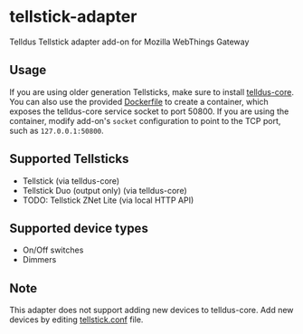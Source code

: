 # tellstick-adapter

Telldus Tellstick adapter add-on for Mozilla WebThings Gateway

## Usage

If you are using older generation Tellsticks, make sure to install
[telldus-core](http://developer.telldus.com/wiki/TellStickInstallationSource).
You can also use the provided [Dockerfile](./docker/Dockerfile) to create a container,
which exposes the telldus-core service socket to port 50800. If you are using the container,
modify add-on's `socket` configuration to point to the TCP port, such as `127.0.0.1:50800`.

## Supported Tellsticks

- Tellstick (via telldus-core)
- Tellstick Duo (output only) (via telldus-core)
- TODO: Tellstick ZNet Lite (via local HTTP API)

## Supported device types

- On/Off switches
- Dimmers

## Note

This adapter does not support adding new devices to telldus-core.
Add new devices by editing [tellstick.conf](http://developer.telldus.com/wiki/TellStick_conf) file.
